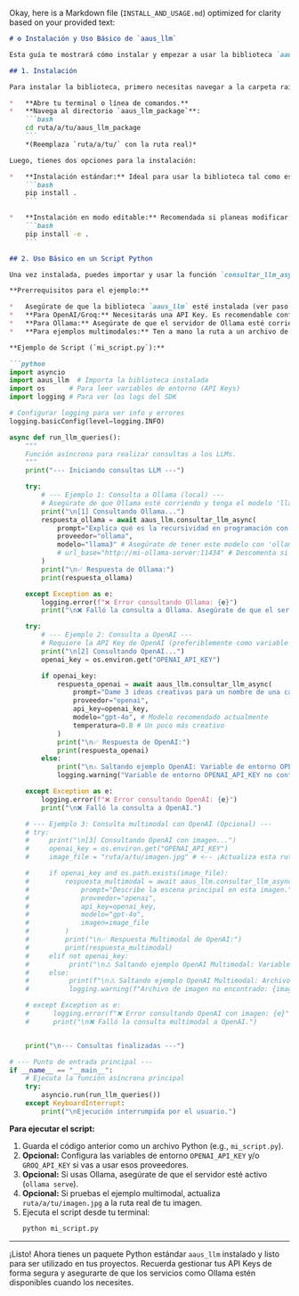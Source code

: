 Okay, here is a Markdown file (`INSTALL_AND_USAGE.md`) optimized for clarity based on your provided text:

```markdown
# ⚙️ Instalación y Uso Básico de `aaus_llm`

Esta guía te mostrará cómo instalar y empezar a usar la biblioteca `aaus_llm` en tus propios scripts de Python.

## 1. Instalación

Para instalar la biblioteca, primero necesitas navegar a la carpeta raíz del paquete (la que contiene el archivo `pyproject.toml`).

*   **Abre tu terminal o línea de comandos.**
*   **Navega al directorio `aaus_llm_package`**:
    ```bash
    cd ruta/a/tu/aaus_llm_package
    ```
    *(Reemplaza `ruta/a/tu/` con la ruta real)*

Luego, tienes dos opciones para la instalación:

*   **Instalación estándar:** Ideal para usar la biblioteca tal como está.
    ```bash
    pip install .
    ```

*   **Instalación en modo editable:** Recomendada si planeas modificar el código fuente de `aaus_llm`. Los cambios que hagas se reflejarán inmediatamente sin necesidad de reinstalar.
    ```bash
    pip install -e .
    ```

## 2. Uso Básico en un Script Python

Una vez instalada, puedes importar y usar la función `consultar_llm_async` en cualquier script Python.

**Prerrequisitos para el ejemplo:**

*   Asegúrate de que la biblioteca `aaus_llm` esté instalada (ver paso 1).
*   **Para OpenAI/Groq:** Necesitarás una API Key. Es recomendable configurarla como variable de entorno (ej., `OPENAI_API_KEY`).
*   **Para Ollama:** Asegúrate de que el servidor de Ollama esté corriendo localmente (usualmente en `http://localhost:11434`).
*   **Para ejemplos multimodales:** Ten a mano la ruta a un archivo de imagen.

**Ejemplo de Script (`mi_script.py`):**

```python
import asyncio
import aaus_llm  # Importa la biblioteca instalada
import os      # Para leer variables de entorno (API Keys)
import logging # Para ver los logs del SDK

# Configurar logging para ver info y errores
logging.basicConfig(level=logging.INFO)

async def run_llm_queries():
    """
    Función asíncrona para realizar consultas a los LLMs.
    """
    print("--- Iniciando consultas LLM ---")

    try:
        # --- Ejemplo 1: Consulta a Ollama (local) ---
        # Asegúrate de que Ollama esté corriendo y tenga el modelo 'llama3'
        print("\n[1] Consultando Ollama...")
        respuesta_ollama = await aaus_llm.consultar_llm_async(
            prompt="Explica qué es la recursividad en programación con un ejemplo simple.",
            proveedor="ollama",
            modelo="llama3" # Asegúrate de tener este modelo con 'ollama pull llama3'
            # url_base="http://mi-ollama-server:11434" # Descomenta si Ollama no está en localhost
        )
        print("\n✅ Respuesta de Ollama:")
        print(respuesta_ollama)

    except Exception as e:
        logging.error(f"❌ Error consultando Ollama: {e}")
        print("\n❌ Falló la consulta a Ollama. Asegúrate de que el servidor esté activo y el modelo exista.")

    try:
        # --- Ejemplo 2: Consulta a OpenAI ---
        # Requiere la API Key de OpenAI (preferiblemente como variable de entorno)
        print("\n[2] Consultando OpenAI...")
        openai_key = os.environ.get("OPENAI_API_KEY")

        if openai_key:
            respuesta_openai = await aaus_llm.consultar_llm_async(
                prompt="Dame 3 ideas creativas para un nombre de una cafetería temática de gatos.",
                proveedor="openai",
                api_key=openai_key,
                modelo="gpt-4o", # Modelo recomendado actualmente
                temperatura=0.8 # Un poco más creativo
            )
            print("\n✅ Respuesta de OpenAI:")
            print(respuesta_openai)
        else:
            print("\n⚠️ Saltando ejemplo OpenAI: Variable de entorno OPENAI_API_KEY no encontrada.")
            logging.warning("Variable de entorno OPENAI_API_KEY no configurada.")

    except Exception as e:
        logging.error(f"❌ Error consultando OpenAI: {e}")
        print("\n❌ Falló la consulta a OpenAI.")

    # --- Ejemplo 3: Consulta multimodal con OpenAI (Opcional) ---
    # try:
    #     print("\n[3] Consultando OpenAI con imagen...")
    #     openai_key = os.environ.get("OPENAI_API_KEY")
    #     image_file = "ruta/a/tu/imagen.jpg" # <-- ¡Actualiza esta ruta!

    #     if openai_key and os.path.exists(image_file):
    #         respuesta_multimodal = await aaus_llm.consultar_llm_async(
    #             prompt="Describe la escena principal en esta imagen.",
    #             proveedor="openai",
    #             api_key=openai_key,
    #             modelo="gpt-4o",
    #             imagen=image_file
    #         )
    #         print("\n✅ Respuesta Multimodal de OpenAI:")
    #         print(respuesta_multimodal)
    #     elif not openai_key:
    #          print("\n⚠️ Saltando ejemplo OpenAI Multimodal: Variable de entorno OPENAI_API_KEY no encontrada.")
    #     else:
    #          print(f"\n⚠️ Saltando ejemplo OpenAI Multimodal: Archivo de imagen no encontrado en '{image_file}'.")
    #          logging.warning(f"Archivo de imagen no encontrado: {image_file}")

    # except Exception as e:
    #      logging.error(f"❌ Error consultando OpenAI con imagen: {e}")
    #      print("\n❌ Falló la consulta multimodal a OpenAI.")


    print("\n--- Consultas finalizadas ---")

# --- Punto de entrada principal ---
if __name__ == "__main__":
    # Ejecuta la función asíncrona principal
    try:
        asyncio.run(run_llm_queries())
    except KeyboardInterrupt:
        print("\nEjecución interrumpida por el usuario.")
```

**Para ejecutar el script:**

1.  Guarda el código anterior como un archivo Python (e.g., `mi_script.py`).
2.  **Opcional:** Configura las variables de entorno `OPENAI_API_KEY` y/o `GROQ_API_KEY` si vas a usar esos proveedores.
3.  **Opcional:** Si usas Ollama, asegúrate de que el servidor esté activo (`ollama serve`).
4.  **Opcional:** Si pruebas el ejemplo multimodal, actualiza `ruta/a/tu/imagen.jpg` a la ruta real de tu imagen.
5.  Ejecuta el script desde tu terminal:
    ```bash
    python mi_script.py
    ```

---

¡Listo! Ahora tienes un paquete Python estándar `aaus_llm` instalado y listo para ser utilizado en tus proyectos. Recuerda gestionar tus API Keys de forma segura y asegurarte de que los servicios como Ollama estén disponibles cuando los necesites.
```